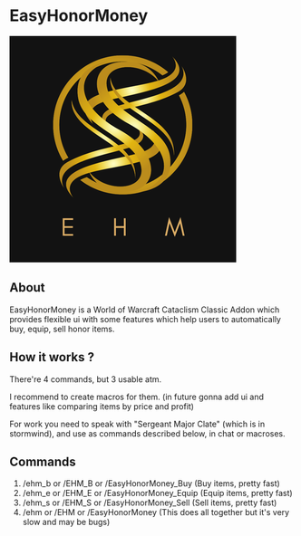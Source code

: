 # EasyHonorMoney

![EHM_LOGO](/Media/EHM_LOGO%20(400%20x%20400%20px).png)

## About

EasyHonorMoney is a World of Warcraft Cataclism Classic Addon which provides flexible ui with some features which help users to automatically buy, equip, sell honor items.

## How it works ?

There're 4 commands, but 3 usable atm.

I recommend to create macros for them. (in future gonna add ui and features like comparing items by price and profit)

For work you need to speak with "Sergeant Major Clate" (which is in stormwind), and use as commands described below, in chat or macroses.

## Commands
1. /ehm_b or /EHM_B or /EasyHonorMoney_Buy (Buy items, pretty fast)
2. /ehm_e or /EHM_E or /EasyHonorMoney_Equip (Equip items, pretty fast)
3. /ehm_s or /EHM_S or /EasyHonorMoney_Sell (Sell items, pretty fast)
4. /ehm or /EHM or /EasyHonorMoney (This does all together but it's very slow and may be bugs)